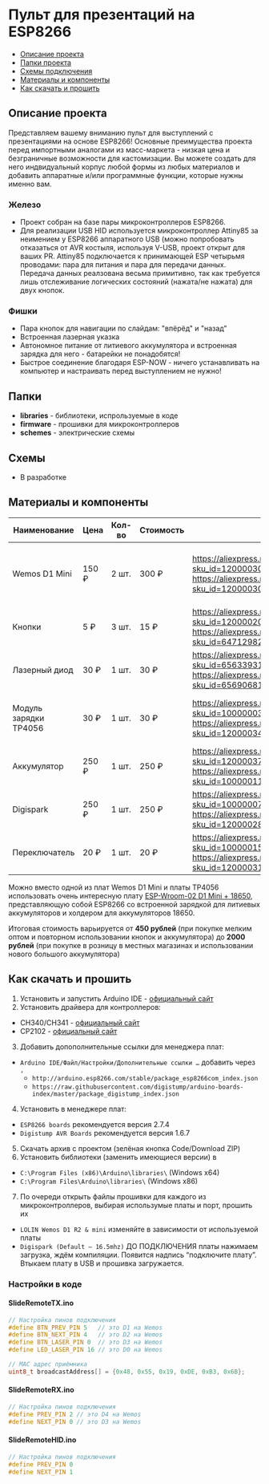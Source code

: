 # Пульт для презентаций на ESP8266

* [Описание проекта](#chapter-0)
* [Папки проекта](#chapter-1)
* [Схемы подключения](#chapter-2)
* [Материалы и компоненты](#chapter-3)
* [Как скачать и прошить](#chapter-4)

<a id="chapter-0"></a>
## Описание проекта
Представляем вашему вниманию пульт для выступлений с презентациями на основе ESP8266! Основные преимущества проекта перед импортными аналогами из масс-маркета - низкая цена и безграничные возможности для кастомизации. Вы можете создать для него индвидуальный корпус любой формы из любых материалов и добавить аппаратные и/или программные функции, которые нужны именно вам.

### Железо
- Проект собран на базе пары микроконтроллеров ESP8266.
- Для реализации USB HID используется микроконтроллер Attiny85 за неимением у ESP8266 аппаратного USB (можно попробовать отказаться от AVR костыля, используя V-USB, проект открыт для ваших PR. Attiny85 подключается к принимающей ESP четырьмя проводами: пара для питания и пара для передачи данных. Передача данных реалзована весьма примитивно, так как требуется лишь отслеживание логических состояний (нажата/не нажата) для двух кнопок.

### Фишки
- Пара кнопок для навигации по слайдам: "впёрёд" и "назад"
- Встроенная лазерная указка
- Автономное питание от литиевого аккумулятора и встроенная зарядка для него - батарейки не понадобятся!
- Быстрое соединение благодаря ESP-NOW - ничего устанавливать на компьютер и настраивать перед выступлением не нужно!

<a id="chapter-1"></a>
## Папки
- **libraries** - библиотеки, испрользуемые в коде
- **firmware** - прошивки для микроконтроллеров
- **schemes** - электрические схемы

<a id="chapter-2"></a>
## Схемы
- В разработке

<a id="chapter-3"></a>
## Материалы и компоненты
| Наименование          | Цена  | Кол-во | Стоимость | Ссылка                                                                                                                                                                                                                                                        | Комментарий                                                      |
|-----------------------|-------|--------|-----------|---------------------------------------------------------------------------------------------------------------------------------------------------------------------------------------------------------------------------------------------------------------|------------------------------------------------------------------|
| Wemos D1 Mini         | 150 ₽ | 2 шт.  | 300 ₽     | https://aliexpress.ru/item/1005004691735010.html?sku_id=12000030118892637&spm=.search_results.2.b5fe6debne6nar https://aliexpress.ru/item/1005001621784437.html?sku_id=12000030876907542&spm=.search_results.0.b5fe6debne6nar                                 | Можно использовать любые другие отладочные платы на базе ESP8266 |
| Кнопки                | 5 ₽   | 3 шт.  | 15 ₽      | https://aliexpress.ru/item/1005002483504604.html?sku_id=12000020816258869&spm=a2g2w.productlist.search_results.0.295d5690FECFoV https://aliexpress.ru/item/32815841388.html?sku_id=64712982838&spm=a2g2w.productlist.search_results.0.5ebf17d7lz9Jjz          | Подойдут абсолютно любые                                         |
| Лазерный диод         | 30 ₽  | 1 шт.  | 30 ₽      | https://aliexpress.ru/item/32436757591.html?sku_id=65633931684&spm=a2g2w.productlist.search_results.2.372f151e5sMS8q https://aliexpress.ru/item/590519565.html?sku_id=65690681743&spm=a2g2w.productlist.search_results.0.372f151e5sMS8q                       | 5 В, 5 мВт, 650 нм                                               |
| Модуль зарядки TP4056 | 30 ₽  | 1 шт.  | 30 ₽      | https://aliexpress.ru/item/32467578996.html?sku_id=10000003716909975&spm=a2g2w.productlist.search_results.0.3c313100BdBFoH https://aliexpress.ru/item/1005005741783050.html?sku_id=12000034179251543&spm=a2g2w.productlist.search_results.2.5f2666cfGdj9Ts    | Необходимо выбирать со встроенной схемой защиты                  |
| Аккумулятор           | 250 ₽ | 1 шт.  | 250 ₽     | https://aliexpress.ru/item/1005005684424738.html?sku_id=12000037283578784&spm=a2g2w.productlist.search_results.3.b37f312dNCFooa https://aliexpress.ru/item/4000939330410.html?sku_id=10000011329005536&spm=a2g2w.productlist.search_results.10.38178760eEMGWR | Можно использовать аккумуляторы из одноразок                     |
| Digispark             | 250 ₽ | 1 шт.  | 250 ₽     | https://aliexpress.ru/item/32807895683.html?sku_id=10000007831801690&spm=a2g2w.productlist.search_results.0.57674f500AUV34 https://aliexpress.ru/item/1005004203065658.html?sku_id=12000028365468636&spm=a2g2w.productlist.search_results.3.5d115ba6QB8ZHz    |                                                                  |
| Переключатель         | 20 ₽  | 1 шт.  | 20 ₽      | https://aliexpress.ru/item/4001202080623.html?sku_id=10000015286215548&spm=a2g2w.productlist.search_results.15.36e9243dFkvmUQ https://aliexpress.ru/item/1005001513148147.html?sku_id=12000031633680801&spm=a2g2w.productlist.search_results.0.6c5450dcP7qKsL | Нужен для откючения питания                                      |

Можно вместо одной из плат Wemos D1 Mini и платы TP4056 использовать очень интересную плату [ESP-Wroom-02 D1 Mini + 18650](https://aliexpress.ru/item/33060514583.html?sku_id=67531965171&spm=a2g2w.productlist.search_results.9.57387298mYMHuy), представляющую собой ESP8266 со встроенной зарядкой для литиевых аккумуляторов и холдером для аккумуляторов 18650.

Итоговая стоимость варьируется от **450 рублей** (при покупке мелким оптом и повторном использовании кнопок и аккумулятора) до **2000 рублей** (при покупке в розницу в местных магазинах и использовании нового большого аккумулятора)

<a id="chapter-4"></a>
## Как скачать и прошить
1. Установить и запустить Arduino IDE - [официальный сайт](https://www.arduino.cc/en/software')
2. Установить драйвера для контроллеров:
  * CH340/CH341 - [официальный сайт](https://wch-ic.com/downloads/CH341SER_EXE.html)
  * CP2102 - [официальный сайт](https://www.silabs.com/developers/usb-to-uart-bridge-vcp-drivers)
3. Добавить допополнительные ссылки для менеджера плат:
  * `Arduino IDE/Файл/Настройки/Дополнительные ссылки …` добавить через `,`
    - `http://arduino.esp8266.com/stable/package_esp8266com_index.json`
    - `https://raw.githubusercontent.com/digistump/arduino-boards-index/master/package_digistump_index.json`
4. Установить в менеджере плат:
  * `ESP8266 boards` рекомендуется версия 2.7.4
  * `Digistump AVR Boards` рекомендуется версия 1.6.7
5. Скачать архив с проектом (зелёная кнопка Code/Download ZIP)
6. Установить библиотеки (заменить имеющиеся версии) в 
  * `C:\Program Files (x86)\Arduino\libraries\` (Windows x64)  
  * `C:\Program Files\Arduino\libraries\` (Windows x86)
7. По очереди открыть файлы прошивки для каждого из микроконтроллеров, выбирая использумые платы и порт, прошить их
  * `LOLIN Wemos D1 R2 & mini` изменяйте в зависимости от используемой платы
  * `Digispark (Default – 16.5mhz)` ДО ПОДКЛЮЧЕНИЯ платы нажимаем загрузка, ждём компиляции. Появится надпись “подключите плату”. Втыкаем плату в USB и прошивка загружается.

### Настройки в коде
#### SlideRemoteTX.ino
```cpp
// Настройка пинов подключения
#define BTN_PREV_PIN 5   // это D1 на Wemos
#define BTN_NEXT_PIN 4   // это D2 на Wemos
#define BTN_LASER_PIN 0  // это D3 на Wemos
#define LED_LASER_PIN 16 // это D0 на Wemos

// MAC адрес приёмника
uint8_t broadcastAddress[] = {0x48, 0x55, 0x19, 0xDE, 0xB3, 0x6B};
```
#### SlideRemoteRX.ino
```cpp
// Настройка пинов подключения
#define PREV_PIN 2 // это D4 на Wemos
#define NEXT_PIN 0 // это D3 на Wemos
```
#### SlideRemoteHID.ino
```cpp
// Настройка пинов подключения
#define PREV_PIN 0
#define NEXT_PIN 1
```

